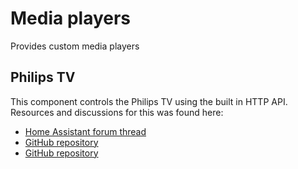 # Media players

Provides custom media players


## Philips TV

This component controls the Philips TV using the built in HTTP API. Resources and discussions for this was found here:

* [Home Assistant forum thread](https://community.home-assistant.io/t/philips-android-tv-component/17749/34)
* [GitHub repository](https://github.com/suborb/philips_android_tv)
* [GitHub repository](https://github.com/mveken/home_assistant)
